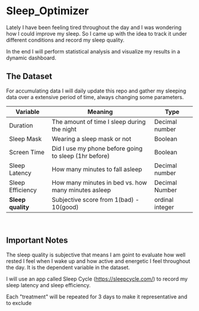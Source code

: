 # Sleep_Optimizer

Lately I have been feeling tired throughout the day and I was wondering how I could improve my sleep. So I came up with the idea to track it under different conditions and record my sleep quality.

In the end I will perform statistical analysis and visualize my results in a dynamic dashboard.
<br>

## The Dataset

For accumulating data I will daily update this repo and gather my sleeping data over a extensive period of time, always changing some parameters.

| Variable | Meaning | Type |
| -------- | ------- | ---- |
| Duration | The amount of time I sleep during the night | Decimal number |
| Sleep Mask | Wearing a sleep mask or not | Boolean |
| Screen Time | Did I use my phone before going to sleep (1hr before) | Boolean
| Sleep Latency | How many minutes to fall asleep | Decimal number |
| Sleep Efficiency| How many minutes in bed vs. how many minutes asleep | Decimal Number |
| **Sleep quality** | Subjective score from 1(bad) - 10(good) | ordinal integer |
<br>

## Important Notes
The sleep quality is subjective that means I am goint to evaluate how well rested I feel when I wake up and how active and energetic I feel throughout the day. It is the dependent variable in the dataset.

I will use an app called Sleep Cycle (https://sleepcycle.com/) to record my sleep latency and sleep efficiency.

Each "treatment" will be repeated for 3 days to make it representative and to exclude 





